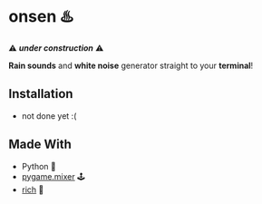 # onsen :hotsprings:

:warning: ___under construction___ :warning:

**Rain sounds** and **white noise** generator straight to your **terminal**!

## Installation
- not done yet :(

## Made With
- Python :snake:
- [pygame.mixer](https://www.pygame.org/docs/ref/mixer.html) :joystick:
- [rich](https://github.com/willmcgugan/rich) :lipstick: